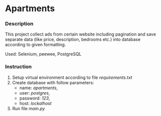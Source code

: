 # Apartments

### Description
This project collect ads from certain website including pagination and save separate data (like price, description, bedrooms etc.) into database according to given formatting.

Used: Selenium, peewee, PostgreSQL
### Instruction
1. Setup virtual environment according to file *requirements.txt*
2. Create database with follow parameters:
   - name: *apartments*,
   - user: *postgres*,
   - password: *123*,
   - host: *lockalhost*
3. Run file *main.py*